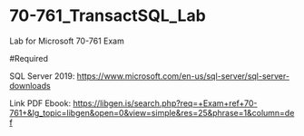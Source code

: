 # 70-761_TransactSQL_Lab
Lab for Microsoft 70-761 Exam

#Required

SQL Server 2019: https://www.microsoft.com/en-us/sql-server/sql-server-downloads

Link PDF Ebook: https://libgen.is/search.php?req=+Exam+ref+70-761+&lg_topic=libgen&open=0&view=simple&res=25&phrase=1&column=def
